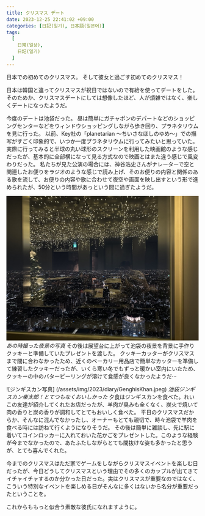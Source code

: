 ```yaml
---
title: クリスマス デート
date: 2023-12-25 22:41:02 +09:00
categories: [日記(일기), 日本語(일본어)]
tags:
  [
    日常(일상),
    日記(일기)
  ]
---
```

日本での初めてのクリスマス。
そして彼女と過ごす初めてのクリスマス！

日本は韓国と違ってクリスマスが祝日ではないので有給を使ってデートをした。
そのためか、クリスマスデートにしては想像したほど、人が煩雑ではなく、楽しくデートになったようだ。

今度のデートは池袋だった。
昼は簡単にガチャポンのデパートなどのショッピングセンターなどをウィンドウショッピングしながら歩き回り、プラネタリウムを見に行った。
以前、Key社の「planetarian ～ちいさなほしのゆめ～」での描写がすごく印象的で、いつか一度プラネタリウムに行ってみたいと思っていた。
実際に行ってみると半球の丸い球形のスクリーンを利用した映画館のような感じだったが、基本的に全部横になって見る方式なので映画とはまた違う感じで風変わりだった。
私たちが見た公演の場合には、神谷浩史さんがナレーターで空と関連したお便りをラジオのような感じで読み上げ、そのお便りの内容と関係のある歌を流して、お便りの内容や歌に合わせて夜空や画面を映し出すという形で進められたが、50分という時間があっという間に過ぎたようだ。

![夜景 写真](/assets/img/2023/diary/Christmas.jpeg)
_あの時撮った夜景の写真_
その後は展望台に上がって池袋の夜景を背景に手作りクッキーと準備していたプレゼントを渡した。
クッキーカッターがクリスマスまで間に合わなかったため、近くのベーカリー用品店で簡単なカッターを準備して練習したクッキーだったが、いくら寒い冬でもずっと暖かい室内にいたため、クッキーの中のバターピーリングが溶けて食感が良くなかったようだ···

![ジンギスカン写真] (/assets/img/2023/diary/GenghisKhan.jpeg)
_池袋ジンギスカン楽太郎！とてつもなくおいしかった_
夕食はジンギスカンを食べた。れいこの友達が紹介してくれたお店だったが、羊肉が臭みも全くなく、炭火で焼いて肉の香りと炭の香りが調和してとてもおいしく食べた。
平日のクリスマスだからか、そんなに混んでなかったし、オーナーもとても親切で、時々池袋で羊肉を食べる時には訪ねて行くようになりそうだ。
その後は簡単に雑談し、先に駅に着いてコインロッカーに入れておいた花かごをプレゼントした。このような経験が今までなかったので、あたふたしながらとても間抜けな姿も多かったと思うが、とても喜んでくれた。

今までのクリスマスはただ家でゲームをしながらクリスマスイベントを楽しむ日だったが、今日どうしてクリスマスという理由でその多くのカップルが出てきてイチャイチャするのか分かった日だった。実はクリスマスが重要なのではなく、こういう特別なイベントを楽しめる日がそんなに多くはないから名分が重要だったということを。

これからももっと似合う素敵な彼氏になれますように。